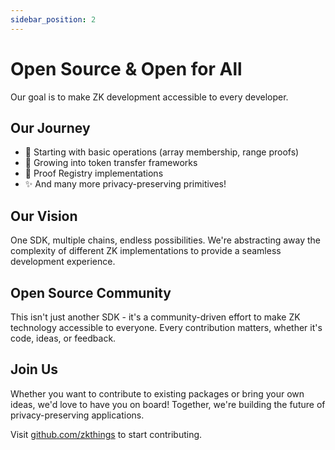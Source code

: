 ```yaml
---
sidebar_position: 2
---
```

# Open Source & Open for All

Our goal is to make ZK development accessible to every developer.

## Our Journey
- 🌱 Starting with basic operations (array membership, range proofs)
- 🌿 Growing into token transfer frameworks
- 🌲 Proof Registry implementations
- ✨ And many more privacy-preserving primitives!

## Our Vision
One SDK, multiple chains, endless possibilities. We're abstracting away the complexity of different ZK implementations to provide a seamless development experience.

## Open Source Community
This isn't just another SDK - it's a community-driven effort to make ZK technology accessible to everyone. Every contribution matters, whether it's code, ideas, or feedback.

## Join Us
Whether you want to contribute to existing packages or bring your own ideas, we'd love to have you on board! Together, we're building the future of privacy-preserving applications.

Visit [github.com/zkthings](https://github.com/zkthings) to start contributing.